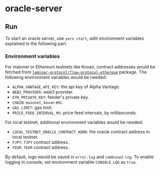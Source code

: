 # oracle-server

## Run

To start an oracle server, use `yarn start`, with environment variables explained in the following part.

### Environment variables

For mainnet or Ethereum testnets like Kovan, contract addresses would be fetched from [`laminar-protocol/flow-protocol-ethereum`](https://github.com/laminar-protocol/flow-protocol-ethereum) package. The following environment variables would be needed:
* `ALPHA_VANTAGE_API_KEY`: the api key of Alpha Vantage.
* `WEB3_PROVIDER`: web3 provider.
* `ETH_PRIVATE_KEY`: feeder's private key.
* `CHAIN`: `mainnet`, `kovan` etc.
* `GAS_LIMIT`: gas limit.
* `PRICE_FEED_INTERVAL_MS`: price feed intervals, by milliseconds.

For local testnet, additional environment variables would be needed:
* `LOCAL_TESTNET_ORACLE_CONTRACT_ADDR`: the oracle contract address in local testnet.
* `FJPY`: `fJPY` contract address.
* `FEUR`: `fEUR` contract address.

By default, logs would be saved in `error.log` and `combined.log`. To enable logging in console, set environment variable `CONSOLE_LOG` as `true`.
